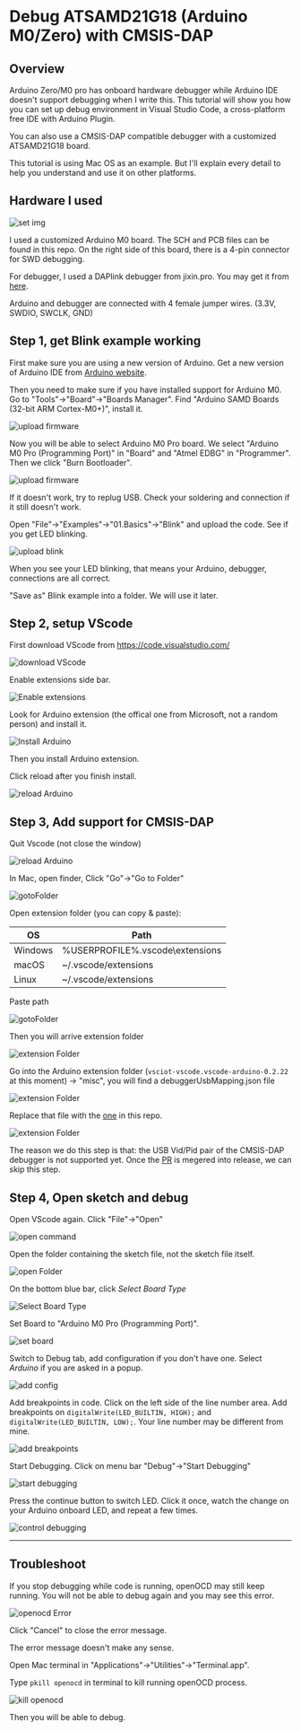 # Debug ATSAMD21G18 (Arduino M0/Zero) with CMSIS-DAP


## Overview
 
Arduino Zero/M0 pro has onboard hardware debugger while Arduino IDE doesn't support debugging when I write this. This tutorial will show you how you can set up debug environment in Visual Studio Code, a cross-platform free IDE with Arduino Plugin.

You can also use a CMSIS-DAP compatible debugger with a customized ATSAMD21G18 board. 

This tutorial is using Mac OS as an example. But I'll explain every detail to help you understand and use it on other platforms.  

## Hardware I used

![set img](https://github.com/DeqingSun/Debug-Arduino-ATSAMD21G18-with-CMSIS-DAP/raw/master/img/ArduinoM0_CMSIS.jpg)

I used a customized Arduino M0 board. The SCH and PCB files can be found in this repo. On the right side of this board, there is a 4-pin connector for SWD debugging.

For debugger, I used a DAPlink debugger from jixin.pro. You may get it from [here](https://lcsc.com/product-detail/Others_Jixin-JX160101_C284862.html).

Arduino and debugger are connected with 4 female jumper wires. (3.3V, SWDIO, SWCLK, GND)


## Step 1, get Blink example working

First make sure you are using a new version of Arduino. Get a new version of Arduino IDE from [Arduino website](https://www.arduino.cc/en/Main/Software).

Then you need to make sure if you have installed support for Arduino M0. Go to "Tools"->"Board"->"Boards Manager". Find "Arduino SAMD Boards (32-bit ARM Cortex-M0+)", install it.

![upload firmware](https://github.com/DeqingSun/Debug-Arduino-ATSAMD21G18-with-CMSIS-DAP/raw/master/img/installboard.png)

Now you will be able to select Arduino M0 Pro board. We select "Arduino M0 Pro (Programming Port)" in "Board" and "Atmel EDBG" in "Programmer". Then we click "Burn Bootloader".

![upload firmware](https://github.com/DeqingSun/Debug-Arduino-ATSAMD21G18-with-CMSIS-DAP/raw/master/img/uploadFirmware.png)

If it doesn't work, try to replug USB. Check your soldering and connection if it still doesn't work.

Open "File"->"Examples"->"01.Basics"->"Blink" and upload the code. See if you get LED blinking.

![upload blink](https://github.com/DeqingSun/Debug-Arduino-ATSAMD21G18-with-CMSIS-DAP/raw/master/img/arduinoUpload.png)

When you see your LED blinking, that means your Arduino, debugger, connections are all correct.

"Save as" Blink example into a folder. We will use it later.

## Step 2, setup VScode

First download VScode from <https://code.visualstudio.com/>

![download VScode](https://github.com/DeqingSun/Debug-Arduino-ATSAMD21G18-with-CMSIS-DAP/raw/master/img/downloadVScode.png)

Enable extensions side bar.

![Enable extensions](https://github.com/DeqingSun/Debug-Arduino-ATSAMD21G18-with-CMSIS-DAP/raw/master/img/vscodeShowExtensions.png)

Look for Arduino extension (the offical one from Microsoft, not a random person) and install it.

![Install Arduino](https://github.com/DeqingSun/Debug-Arduino-ATSAMD21G18-with-CMSIS-DAP/raw/master/img/vscodeInstallArduino.png)

Then you install Arduino extension. 

Click reload after you finish install.

![reload Arduino](https://github.com/DeqingSun/Debug-Arduino-ATSAMD21G18-with-CMSIS-DAP/raw/master/img/vscodeReload.png)

## Step 3, Add support for CMSIS-DAP

Quit Vscode (not close the window)

![reload Arduino](https://github.com/DeqingSun/Debug-Arduino-ATSAMD21G18-with-CMSIS-DAP/raw/master/img/vscodeQuit.png)

In Mac, open finder, Click "Go"->"Go to Folder"

![gotoFolder](https://github.com/DeqingSun/Debug-Arduino-ATSAMD21G18-with-CMSIS-DAP/raw/master/img/gotoFolder.png)

Open extension folder (you can copy & paste):

| OS | Path |
|----|------|
| Windows | %USERPROFILE%\.vscode\extensions |
| macOS   | ~/.vscode/extensions |
| Linux   | ~/.vscode/extensions |

Paste path

![gotoFolder](https://github.com/DeqingSun/Debug-Arduino-ATSAMD21G18-with-CMSIS-DAP/raw/master/img/gotoFolderPath.png)

Then you will arrive extension folder

![extension Folder](https://github.com/DeqingSun/Debug-Arduino-ATSAMD21G18-with-CMSIS-DAP/raw/master/img/gotoFolderExtension.png)

Go into the Arduino extension folder (```vsciot-vscode.vscode-arduino-0.2.22``` at this moment) -> "misc", you will find a debuggerUsbMapping.json file

![extension Folder](https://github.com/DeqingSun/Debug-Arduino-ATSAMD21G18-with-CMSIS-DAP/raw/master/img/debuggerUsbMappingLocation.png)

Replace that file with the [one](https://raw.githubusercontent.com/DeqingSun/Debug-Arduino-ATSAMD21G18-with-CMSIS-DAP/master/debuggerUsbMapping.json) in this repo.

![extension Folder](https://github.com/DeqingSun/Debug-Arduino-ATSAMD21G18-with-CMSIS-DAP/raw/master/img/replaceJson.png)

The reason we do this step is that: the USB Vid/Pid pair of the CMSIS-DAP debugger is not supported yet. Once the [PR](https://github.com/Microsoft/vscode-arduino/pull/634) is megered into release, we can skip this step.


## Step 4, Open sketch and debug

Open VScode again. Click "File"->"Open"

![open command](https://github.com/DeqingSun/Debug-Arduino-ATSAMD21G18-with-CMSIS-DAP/raw/master/img/vscodeOpen.png)

Open the folder containing the sketch file, not the sketch file itself.

![open Folder](https://github.com/DeqingSun/Debug-Arduino-ATSAMD21G18-with-CMSIS-DAP/raw/master/img/vscodeOpenFolder.png)

On the bottom blue bar, click *Select Board Type*

![Select Board Type](https://github.com/DeqingSun/Debug-Arduino-ATSAMD21G18-with-CMSIS-DAP/raw/master/img/selectBoardType.png)

Set Board to "Arduino M0 Pro (Programming Port)".

![set board](https://github.com/DeqingSun/Debug-Arduino-ATSAMD21G18-with-CMSIS-DAP/raw/master/img/vscodeSetBoard.png)

Switch to Debug tab, add configuration if you don't have one. Select *Arduino* if you are asked in a popup.

![add config](https://github.com/DeqingSun/Debug-Arduino-ATSAMD21G18-with-CMSIS-DAP/raw/master/img/vscodeAddConfig.png)

Add breakpoints in code. Click on the left side of the line number area. Add breakpoints on ```digitalWrite(LED_BUILTIN, HIGH);``` and ```digitalWrite(LED_BUILTIN, LOW);```. Your line number may be different from mine.

![add breakpoints](https://github.com/DeqingSun/Debug-Arduino-ATSAMD21G18-with-CMSIS-DAP/raw/master/img/vscodeBreakpoint.png)

Start Debugging. Click on menu bar "Debug"->"Start Debugging"

![start debugging](https://github.com/DeqingSun/Debug-Arduino-ATSAMD21G18-with-CMSIS-DAP/raw/master/img/vscodeDebugging.png)

Press the continue button to switch LED. Click it once, watch the change on your Arduino onboard LED, and repeat a few times. 

![control debugging](https://github.com/DeqingSun/Debug-Arduino-ATSAMD21G18-with-CMSIS-DAP/raw/master/img/vscodeDebugControl.png)



-----
## Troubleshoot

If you stop debugging while code is running, openOCD may still keep running. You will not be able to debug again and you may see this error. 

![openocd Error](https://github.com/DeqingSun/Debug-Arduino-ATSAMD21G18-with-CMSIS-DAP/raw/master/img/openOCDerr.png)

Click "Cancel" to close the error message.

The error message doesn't make any sense. 

Open Mac terminal in "Applications"->"Utilities"->"Terminal.app".

Type ```pkill openocd``` in terminal to kill running openOCD process.

![kill openocd](https://github.com/DeqingSun/Debug-Arduino-ATSAMD21G18-with-CMSIS-DAP/raw/master/img/killOpenOCD.png)

Then you will be able to debug.

